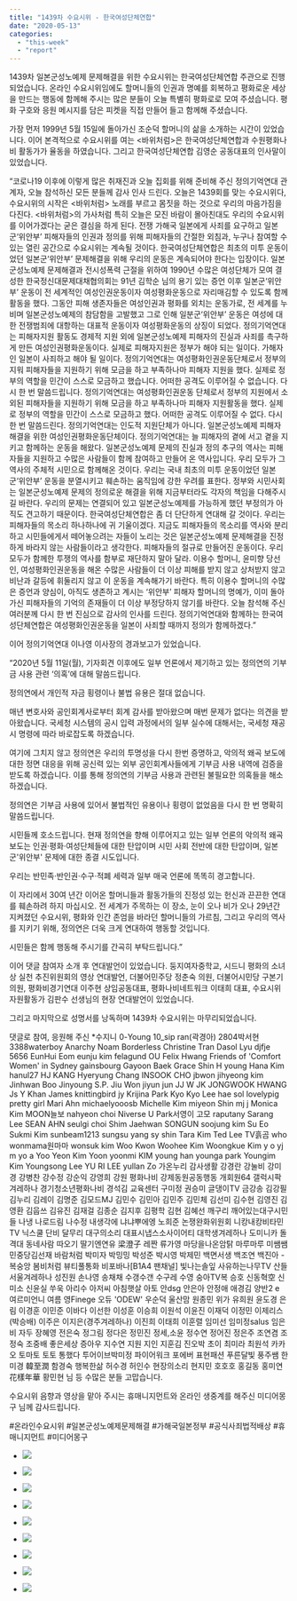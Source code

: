 ```yaml
---
title: "1439차 수요시위 - 한국여성단체연합"
date: "2020-05-13"
categories: 
  - "this-week"
  - "report"
---
```


1439차 일본군성노예제 문제해결을 위한 수요시위는 한국여성단체연합 주관으로 진행되었습니다. 온라인 수요시위임에도 할머니들의 인권과 명예를 회복하고 평화로운 세상을 만드는 행동에 함께해 주시는 많은 분들이 오늘 특별히 평화로로 모여 주셨습니다. 평화 구호와 응원 메시지를 담은 피켓을 직접 만들어 들고 함께해 주셨습니다.

가장 먼저 1999년 5월 15일에 돌아가신 조순덕 할머니의 삶을 소개하는 시간이 있었습니다. 이어 본격적으로 수요시위를 여는 <바위처럼>은 한국여성단체연합과 수원평화나비 활동가가 율동을 하였습니다. 그리고 한국여성단체연합 김영순 공동대표의 인사말이 있었습니다.

“코로나19 이후에 이렇게 많은 취재진과 오늘 집회를 위해 준비해 주신 정의기억연대 관계자, 오늘 참석하신 모든 분들께 감사 인사 드린다. 오늘은 1439회를 맞는 수요시위다, 수요시위의 시작은 <바위처럼> 노래를 부르고 몸짓을 하는 것으로 우리의 마음가짐을 다진다. <바위처럼>의 가사처럼 특히 오늘은 모진 바람이 몰아친대도 우리의 수요시위를 이어가겠다는 굳은 결심을 하게 된다. 전쟁 가해국 일본에게 사죄를 요구하고 일본군‘위안부’ 피해자들의 인권과 정의를 위해 피해자들의 간절한 외침과, 누구나 참여할 수 있는 열린 공간으로 수요시위는 계속될 것이다. 한국여성단체연합은 최초의 미투 운동이었던 일본군‘위안부’ 문제해결을 위해 우리의 운동은 계속되어야 한다는 입장이다. 일본군성노예제 문제해결과 전시성폭력 근절을 위하여 1990년 수많은 여성단체가 모여 결성한 한국정신대문제대채협의회는 91년 김학순 님의 용기 있는 증언 이후 일본군‘위안부’ 운동이 전 세계적인 여성인권운동이자 여성평화운동으로 자리매김할 수 있도록 함께 활동을 했다. 그동안 피해 생존자들은 여성인권과 평화를 외치는 운동가로, 전 세계를 누비며 일본군성노예제의 참담함을 고발했고 그로 인해 일분군‘위안부’ 운동은 여성에 대한 전쟁범죄에 대항하는 대표적 운동이자 여성평화운동의 상징이 되었다. 정의기억연대는 피해자지원 활동도 경제적 지원 외에 일본군성노예제 피해자의 진실과 사죄를 촉구하게 만든 여성인권평화운동이다. 실제로 피해자지원은 정부가 해야 되는 일이다. 가해자인 일본이 사죄하고 해야 될 일이다. 정의기억연대는 여성평화인권운동단체로서 정부의 지워 피해자들을 지원하기 위해 모금을 하고 부족하나마 피해자 지원을 했다. 실제로 정부의 역할을 민간이 스스로 모금하고 했습니다. 어떠한 공격도 이루어질 수 없습니다. 다시 한 번 말씀드립니다. 정의기억연대는 여성평화인권운동 단체로서 정부의 지원에서 소외된 피해자들을 지원하기 위해 모금을 하고 부족하나마 피해자 지원활동을 했다. 실제로 정부의 역할을 민간이 스스로 모금하고 했다. 어떠한 공격도 이루어질 수 없다. 다시 한 번 말씀드린다. 정의기억연대는 인도적 지원단체가 아니다. 일본군성노예제 피해자 해결을 위한 여성인권평화운동단체이다. 정의기억연대는 늘 피해자의 곁에 서고 곁을 지키고 함께하는 운동을 해왔다. 일본군성노예제 문제의 진실과 정의 추구의 역사는 피해자들을 지원하고 수많은 사람들이 함께 참여하고 만들어 온 역사입니다. 우리 모두가 그 역사의 주체적 시민으로 함께해온 것이다. 우리는 국내 최초의 미투 운동이었던 일본군‘위안부’ 운동을 분열시키고 훼손하는 움직임에 강한 우려를 표한다. 정부와 시민사회는 일본군성노예제 문제의 정의로운 해결을 위해 지금부터라도 각자의 책임을 다해주시길 바란다. 우리의 문제는 연결되어 있고 일본군성노예제를 가능하게 했던 부정의가 아직도 견고하기 때문이다. 한국여성단체연합은 좀 더 단단하게 연대해 갈 것이다. 우리는 피해자들의 목소리 하나하나에 귀 기울이겠다. 지금도 피해자들의 목소리를 역사와 분리하고 시민들에게서 떼어놓으려는 자들이 노리는 것은 일본군성노예제 문제해결을 진정하게 바라지 않는 사람들이라고 생각한다. 피해자들의 절규로 만들어진 운동이다. 우리 모두가 함께한 투쟁의 역사를 함부로 재단하지 말아 달라. 이용수 할머니, 윤미향 당선인, 여성평화인권운동을 해온 수많은 사람들이 더 이상 피해를 받지 않고 상처받지 않고 비난과 갈등에 휘둘리지 않고 이 운동을 계속해가기 바란다. 특히 이용수 할머니의 수많은 증언과 양심이, 아직도 생존하고 계시는 ‘위안부’ 피해자 할머니의 명예가, 이미 돌아가신 피해자들의 기억의 존재들이 더 이상 부정당하지 않기를 바란다. 오늘 참석해 주신 여러분께 다시 한 번 진심으로 감사의 인사를 드린다. 정의기억연대와 함께하는 한국여성단체연합은 여성평화인권운동을 일본이 사죄할 때까지 정의가 함께하겠다.”

이어 정의기억연대 이나영 이사장의 경과보고가 있었습니다.

“2020년 5월 11일(월), 기자회견 이후에도 일부 언론에서 제기하고 있는 정의연의 기부금 사용 관련 ‘의혹’에 대해 말씀드립니다.

정의연에서 개인적 자금 횡령이나 불법 유용은 절대 없습니다.

매년 변호사와 공인회계사로부터 회계 감사를 받아왔으며 매번 문제가 없다는 의견을 받아왔습니다. 국세청 시스템의 공시 입력 과정에서의 일부 실수에 대해서는, 국세청 재공시 명령에 따라 바로잡도록 하겠습니다.

여기에 그치지 않고 정의연은 우리의 투명성을 다시 한번 증명하고, 악의적 왜곡 보도에 대한 정면 대응을 위해 공신력 있는 외부 공인회계사들에게 기부금 사용 내역에 검증을 받도록 하겠습니다. 이를 통해 정의연의 기부금 사용과 관련된 불필요한 의혹들을 해소하겠습니다.

정의연은 기부금 사용에 있어서 불법적인 유용이나 횡령이 없었음을 다시 한 번 명확히 말씀드립니다.

시민들께 호소드립니다. 현재 정의연을 향해 이루어지고 있는 일부 언론의 악의적 왜곡 보도는 인권·평화·여성단체들에 대한 탄압이며 시민 사회 전반에 대한 탄압이며, 일본군'위안부' 문제에 대한 종결 시도입니다.

우리는 반민족·반인권·수구·적폐 세력과 일부 매국 언론에 똑똑히 경고합니다.

이 자리에서 30여 년간 이어온 할머니들과 활동가들의 진정성 있는 헌신과 끈끈한 연대를 훼손하려 하지 마십시오. 전 세계가 주목하는 이 장소, 눈이 오나 비가 오나 29년간 지켜졌던 수요시위, 평화와 인간 존엄을 바라던 할머니들의 가르침, 그리고 우리의 역사를 지키기 위해, 정의연은 더욱 크게 연대하여 행동할 것입니다.

시민들은 함께 행동해 주시기를 간곡히 부탁드립니다.”

이어 댓글 참여자 소개 후 연대발언이 있었습니다. 둥지여자중학교, 시드니 평화의 소녀상 실천 추진위원회의 영상 연대발언, 더불어민주당 정춘숙 의원, 더불어시민당 구본기 의원, 평화비경기연대 이주현 상임공동대표, 평화나비네트워크 이태희 대표, 수요시위 자원활동가 김판수 선생님의 현장 연대발언이 있었습니다.

그리고 마지막으로 성명서를 낭독하며 1439차 수요시위는 마무리되었습니다.

댓글로 참여, 응원해 주신 \*수지니 0-Young 10\_sip ran(곽경아) 2804박서현 3388waterboy Anarchy Noam Borderless Christine Tran Dasol Lyu djfje 5656 EunHui Eom eunju kim felagund OU Felix Hwang Friends of 'Comfort Women' in Sydney gainsbourg Gayoon Baek Grace Shin H young Hana Kim hanul27 HJ KANG Hyeryung Chang INSOOK CHO jbwon jihyeong kim Jinhwan Boo Jinyoung S.P. Jiu Won jiyun jun JJ W JK JONGWOOK HWANG Js Y Khan James knittingbird jy Krijina Park Kyo Kyo Lee hae sol lovelypig pretty girl Mari Ahn michaelyooosb Michelle Kim miyeon Shin mj j Monica Kim MOON늘보 nahyeon choi Niverse U Park서영이 고모 raputany Sarang Lee SEAN AHN seulgi choi Shim Jaehwan SONGUN soojung kim Su Eo Sukmi Kim sunbeam1213 sungsu yang sy shin Tara Kim Ted Lee TV흙곰 who wonmama원마마 wonsuk kim Woo Kwon Woohee Kim Woongkue Kim y o yj m yo a Yoo Yeon Kim Yoon yoonmi KIM young han younga park Youngim Kim Youngsong Lee YU RI LEE yullan Zo 가온누리 감사생활 강경란 강눌비 강미경 강병찬 강수정 강순익 강영희 강원 평화나비 강제동원공동행동 개회원64 갤럭시팍 겨레하나 경기청소년평화나비 경석김 교육센터 구미정 권승미 글댕이TV 금강송 김강필 김누리 김레이 김명준 김모드MJ 김민수 김민아 김민주 김민체 김선미 김수현 김영진 김영환 김웁쓰 김유진 김재걸 김종순 김지후 김평학 김현 김혜선 깨구리 깨어있는대구시민들 나냉 나로드림 나수정 내생각에 냐냐뿌에엥 노희준 논쟁완화위원회 니캉내캉비타민TV 닉스쿨 단비 달무리 대구의소리 대표시냅스소사이어티 대학생겨레하나 도미니카 돌격대 동네사람 따오기 딸기엔연유 梁澄子 레짠 류가영 마당을나온암탉 마루마루 미쌤쌤 민중당김선재 바람처럼 박미자 박밍밍 박성준 박시영 박제민 백면서생 백조연 백진아 -복숭앙 봄비처럼 뷰티풀통화 비포바나\[B1A4 팬채널\] 빛나는솔잎 사유하는나무TV 산들 서울겨레하나 성진원 손나영 송채채 수갱수갠 수구레 수영 숭아TV복 승호 신동혁空 신미소 신윤실 쑤욱 아리수 아저씨 아침햇살 아토 안dsg 안은아 안정애 애경김 양반2 e 여르미언니 여름 영Finege 오듀 'ODEW' 우순덕 울산맘 원종민 위가 유희원 윤도경 은림 이경훈 이민준 이바다 이선한 이성훈 이승희 이원석 이윤진 이재덕 이정민 이제리스(박승배) 이주은 이지은(경주겨레하나) 이진희 이태희 이훈렬 임미선 임미정salus 임은비 자두 장혜영 전은숙 정그림 정다은 정민진 정세,소윤 정수연 정어진 정은주 조연겸 조정숙 조중배 좋은세상 증아우 지수연 지원 지인 지훈김 진오박 초이 최미라 최원석 카카오 토마토 토토 통했다 투어이브박미정 파이어워크 포에버 표현패션 푸른달빛 풍주쌤 한미경 韓至潤 함경숙 행복한삶 허수경 허인수 현장의소리 현지민 호호호 홍길동 홍미연 花樣年華 황민현 님 등 수많은 분들 고맙습니다.

수요시위 음향과 영상을 맡아 주시는 휴매니지먼트와 온라인 생중계를 해주신 미디어몽구 님께 감사드립니다.

#온라인수요시위 #일본군성노예제문제해결 #가해국일본정부 #공식사죄법적배상 #휴매니지먼트 #미디어몽구

- ![](https://womenandwar.net/kr/wp-content/uploads/2020/05/크기변환IMGP6878.jpg)
    
- ![](https://womenandwar.net/kr/wp-content/uploads/2020/05/크기변환IMGP6892.jpg)
    
- ![](https://womenandwar.net/kr/wp-content/uploads/2020/05/크기변환IMGP6903.jpg)
    
- ![](https://womenandwar.net/kr/wp-content/uploads/2020/05/크기변환IMGP6932.jpg)
    
- ![](https://womenandwar.net/kr/wp-content/uploads/2020/05/크기변환IMGP6946.jpg)
    
- ![](https://womenandwar.net/kr/wp-content/uploads/2020/05/크기변환IMGP6948.jpg)
    
- ![](https://womenandwar.net/kr/wp-content/uploads/2020/05/크기변환IMGP6955.jpg)
    
- ![](https://womenandwar.net/kr/wp-content/uploads/2020/05/크기변환IMGP6959.jpg)
    
- ![](https://womenandwar.net/kr/wp-content/uploads/2020/05/크기변환IMGP6972.jpg)
